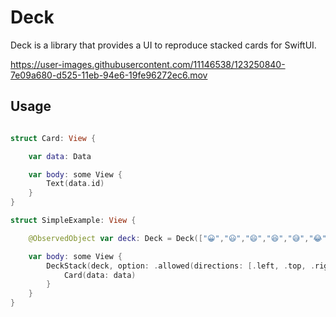 # Deck

Deck is a library that provides a UI to reproduce stacked cards for SwiftUI.



https://user-images.githubusercontent.com/11146538/123250840-7e09a680-d525-11eb-94e6-19fe96272ec6.mov




## Usage

```swift

struct Card: View {

    var data: Data

    var body: some View {
        Text(data.id)
    }
}

struct SimpleExample: View {

    @ObservedObject var deck: Deck = Deck(["😀","😃","😄","😆","😅","😂"].map { Data(id: "\($0)") })

    var body: some View {
        DeckStack(deck, option: .allowed(directions: [.left, .top, .right]) ) { data, targetID in
            Card(data: data)
        }
    }
}

```

